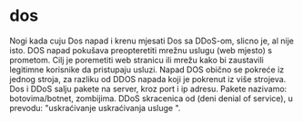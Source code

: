 # dos
Nogi kada cuju Dos napad i krenu mjesati Dos sa DDoS-om, slicno je, al nije isto.
DOS napad pokušava preopteretiti mrežnu uslugu (web mjesto) s prometom. Cilj je poremetiti web stranicu ili mrežu kako bi zaustavili legitimne korisnike da pristupaju usluzi.
Napad DOS obično se pokreće iz jednog stroja, za razliku od DDOS napada koji je pokrenut iz više strojeva.
Dos i DDoS salju pakete na server, kroz port i ip adresu.
Pakete nazivamo: botovima/botnet, zombijima.
DDoS skracenica od (deni denial of service), u prevodu: "uskraćivanje uskraćivanja usluge ".
